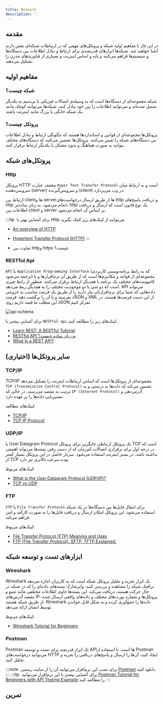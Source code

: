 ```yaml
---
title: Network
description: ''
---
```


## مقدمه

در این فاز با مفاهیم اولیه شبکه
و پروتکل‌های مهمی که
در ارتباطات شبکه‌ای نقش دارند آشنا خواهید شد.
شبکه‌ها ابزارهای قدرتمندی برای ارتباط
و تبادل اطلاعات بین دستگاه‌ها و سیستم‌ها فراهم می‌کنند
و پایه و اساس اینترنت
و بسیاری از فناوری‌های مدرن را تشکیل می‌دهند.

## مفاهیم اولیه

### شبکه چیست؟

شبکه مجموعه‌ای از دستگاه‌ها است
که به وسیله‌ی اتصالات فیزیکی یا بی‌سیم
به یکدیگر متصل شده‌اند
و می‌توانند اطلاعات را بین خود تبادل کنند.
شبکه‌ها می‌توانند کوچک مانند یک شبکه خانگی
یا بزرگ مانند اینترنت باشند.

### پروتکل چیست؟

پروتکل‌ها مجموعه‌ای از قوانین و استانداردها هستند
که چگونگی ارتباط و تبادل اطلاعات
بین دستگاه‌های شبکه را تعیین می‌کنند.
پروتکل‌ها تضمین می‌کنند که دستگاه‌های مختلف
بتوانند به صورت هماهنگ و بدون مشکل
با یکدیگر ارتباط برقرار کنند.

## پروتکل‌های شبکه

### Http

پروتکل HTTP
مخفف عبارت `Hyper Text Transfer Protocol`
است و به ارتباط میان سرویس‌دهنده (server)
و سرویس‌گیرنده (client)
در وب می‌پردازد.

ارتباط بین clientها
و serverها
از طریق ارسال درخواست‌های http
و دریافت پاسخ‌های http
انجام می‌شود.
به زبان ساده‌تر، http
یک نوع قانون است که ارسال و دریافت اطلاعات بین client
و server
بر اساس آن انجام می‌شود.

:::tip ‌
برای آشنایی بهتر با Http
می‌توانید از لینک‌های زیر کمک بگیرید

- [An overview of HTTP](https://developer.mozilla.org/en-US/docs/Web/HTTP/Overview)
- [Hypertext Transfer Protocol (HTTP)](https://www.extrahop.com/resources/protocols/http/)
:::

- تفاوت بین httpو https چیست؟
### RESTful Api

`API`
یا `Application Programming Interface`
(که به رابط برنامه‌نویسی کاربردی ترجمه می‌شود) مجموعه‌ای از قواعد و مکانیزم‌ها است که از طریق آن نرم‌افزارها و یا کامپوننت‌های مختلف یک برنامه با همدیگر ارتباط برقرار می‌کنند. منظور از رابط چیزی‌ است که دو شئ یا دو موجودیت مختلف را به همدیگر ربط می‌دهد. API
می‌تواند داده‌هایی که شما برای نرم‌افزارتان نیاز دارید را از طریق یک فرمت مناسب به خروجی بفرستد و یا آن‌ را برگشت دهد. فرمت JSON
و XML
از این دست فرمت‌ها هستند. در این مطلب ما قصد داریم روی JSON
تمرکز کنیم.

![api schema](./images/phase09-api-schema.png)

برای آشنایی بیشتر با `RESTful api`
لینک‌های زیر را مطالعه کنید.

- [Learn REST: A RESTful Tutorial](https://www.restapitutorial.com/)
- [RESTful API به زبان ساده چیست؟](https://roocket.ir/articles/a-beginners-tutorial-for-understanding-restful-api)
- [What Is a REST API?](https://www.sitepoint.com/developers-rest-api/)


## سایر پروتکل‌ها (اختیاری)

### TCP/IP

TCP/IP
مجموعه‌ای از پروتکل‌ها است
که اساس ارتباطات اینترنت را تشکیل می‌دهد.
`TCP (Transmission Control Protocol)`
تضمین می‌کند که داده‌ها به درستی
و به ترتیب به مقصد می‌رسند،
در حالی که
`IP (Internet Protocol)`
آدرس‌دهی و مسیریابی داده‌ها را بر عهده دارد.

لینک‌های مطالعه: 

- [TCP/IP](https://www.techtarget.com/searchnetworking/definition/TCP-IP#:~:text=TCP%2FIP%20stands%20for%20Transmission,%2D%2D%20an%20intranet%20or%20extranet.)
- [TCP IP Protocol](https://www.youtube.com/watch?v=2QGgEk20RXM&ab_channel=TechTerms)

### UDP/IP

یا
User Datagram Protocol
یک پروتکل ارتباطی جایگزین برای پروتکل 
TCP
است که در درجه اول برای برقراری اتصالات کم‌زمان که از دست رفتن بسته‌ها می‌تواند اهمیتی نداشته باشد، در بستر اینترنت استفاده می‌شود. سربار حاصل در این پروتکل بسیار کمتر از 
TCP
بوده سرعت بالاتری نیز دارد. 

لینک‌های مربوط:
- [What is the User Datagram Protocol (UDP/IP)?](https://www.cloudflare.com/learning/ddos/glossary/user-datagram-protocol-udp/)
- [TCP vs UDP](https://www.youtube.com/watch?v=jE_FcgpQ7Co&ab_channel=PracticalNetworking)

  
### FTP

`FTP`
یا `File Transfer Protocol`
برای انتقال فایل‌ها بین دستگاه‌ها در یک شبکه استفاده می‌شود. این پروتکل امکان ارسال و دریافت فایل‌ها را به صورت کارآمد و امن فراهم می‌کند.

لینک‌های مربوط:

- [File Transfer Protocol (FTP) Meaning and Uses](https://www.investopedia.com/terms/f/ftp-file-transfer-protocol.asp)
- [FTP (File Transfer Protocol), SFTP, TFTP Explained.](https://www.youtube.com/watch?v=tOj8MSEIbfA&ab_channel=PowerCertAnimatedVideos)

## ابزارهای تست و توسعه شبکه

### Wireshark

Wireshark
یک ابزار تجزیه و تحلیل پروتکل شبکه است 
که به کاربران اجازه می‌دهد ترافیک شبکه را مشاهده و بررسی کنند.
وایرشارک بسته‌های داده‌ای را که در شبکه در حال حرکت هستند، دریافت می‌کند. 
این بسته‌ها حاوی اطلاعات مختلفی مانند منبع و مقصد آدرس‌های IP، 
پروتکل‌ها و شماره پورت‌های مختلف و داده‌های واقعی ارسال شده از طریق شبکه هستند. 
Wireshark 
داده‌ها را جمع‌آوری کرده 
و به شکل قابل خواندن توسط انسان ارائه می‌دهد.

لینک‌های مربوط:

- [Wireshark Tutorial for Beginners](https://www.youtube.com/watch?v=qTaOZrDnMzQ&ab_channel=AnsonAlexander)


### Postman

Postman
یک ابزار قدرتمند برای تست و توسعه APIها است.
با استفاده از Postman
می‌توانید درخواست‌های HTTP ایجاد کنید،
آن‌ها را ارسال و پاسخ‌های دریافتی را تجزیه و تحلیل کنید.

:::note ‌
برای نصب این نرم‌افزار می‌توانید آن را از سایت رسمی [Postman](https://www.postman.com/downloads/)
دانلود کنید.
:::
:::tip ‌
برای آشنایی بیشتر با این نرم‌افزار می‌توانید [Postman Tutorial for Beginners with API Testing Example](https://www.guru99.com/postman-tutorial.html)
را مطالعه کنید.
:::

## تمرین
